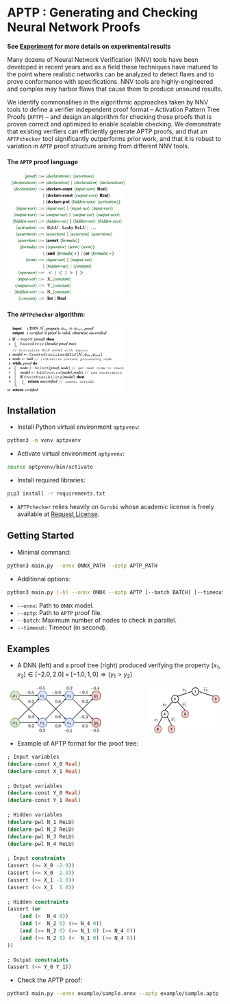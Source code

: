 # APTP : Generating and Checking Neural Network Proofs

**See [Experiment](Experiment/README.md) for more details on experimental results**

Many dozens of Neural Network Verification (NNV) tools have been developed in recent years and as a field these techniques have matured to the point where realistic networks can be analyzed to detect flaws and to prove conformance with specifications. 
NNV tools are highly-engineered and complex may harbor flaws that cause them to produce unsound results.

We identify commonalities in the algorithmic approaches taken by NNV tools to define a verifier independent proof format – Activation Pattern Tree Proofs (`APTP`) – and design an algorithm for checking those proofs that is proven correct and optimized to enable scalable checking. 
We demonstrate that existing verifiers can efficiently generate APTP proofs, and that
an `APTPchecker` tool significantly outperforms prior work, and that it is robust to variation in `APTP` proof structure arising from different NNV tools.

#### The `APTP` proof language

<div style="display: flex; justify-content: space-between;">
    <img src="docs/production_rules.png" style="width: 55%;"/>
</div>

#### The `APTPchecker` algorithm:

<div style="display: flex; justify-content: space-between;">
    <img src="docs/checker_algorithm.png" style="width: 55%;"/>
</div>


## Installation

- Install Python virtual environment `aptpvenv`:

```bash
python3 -m venv aptpvenv
```

- Activate virtual environment `aptpvenv`:

```bash
source aptpvenv/bin/activate
```

- Install required libraries:

```bash
pip3 install -r requirements.txt
```

- `APTPchecker` relies heavily on `Gurobi` whose academic license is freely available at [Request License](https://portal.gurobi.com/iam/licenses/request). 

## Getting Started

- Minimal command:

```bash
python3 main.py --onnx ONNX_PATH --aptp APTP_PATH 
```

- Additional options:

```bash
python3 main.py [-h] --onnx ONNX --aptp APTP [--batch BATCH] [--timeout TIMEOUT] 
```

- `--onnx`: Path to `ONNX` model.
- `--aptp`: Path to `APTP` proof file.
- `--batch`: Maximum number of nodes to check in parallel.
- `--timeout`: Timeout (in second).

## Examples

- A DNN (left) and a proof tree (right) produced verifying the property $(x_1, x_2) \in [-2.0, 2.0] \times [-1.0, 1,0] \Rightarrow (y_1 > y_2)$

<div style="display: flex; justify-content: space-between;">
    <img src="docs/proof_net.png" alt="Image 1" style="width: 45%;"/>
    <img src="docs/proof_tree.png" alt="Image 2" style="width: 35%;"/>
</div>

- Example of APTP format for the proof tree:

```SQL
; Input variables
(declare-const X_0 Real)
(declare-const X_1 Real)

; Output variables
(declare-const Y_0 Real)
(declare-const Y_1 Real)

; Hidden variables
(declare-pwl N_1 ReLU)
(declare-pwl N_2 ReLU)
(declare-pwl N_3 ReLU)
(declare-pwl N_4 ReLU)

; Input constraints
(assert (>= X_0 -2.0))
(assert (<= X_0  2.0))
(assert (>= X_1 -1.0))
(assert (<= X_1  1.0))

; Hidden constraints
(assert (or
    (and (<  N_4 0))
    (and (<  N_2 0) (>= N_4 0))
    (and (>= N_2 0) (>= N_1 0) (>= N_4 0))
    (and (>= N_2 0) (<  N_1 0) (>= N_4 0))
))

; Output constraints
(assert (<= Y_0 Y_1))
```

- Check the APTP proof:

```bash
python3 main.py --onnx example/sample.onnx --aptp example/sample.aptp
```

